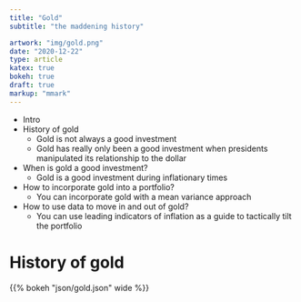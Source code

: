 ```yaml
---
title: "Gold"
subtitle: "the maddening history"

artwork: "img/gold.png"
date: "2020-12-22"
type: article
katex: true
bokeh: true
draft: true
markup: "mmark"
---
```



- Intro
- History of gold
    - Gold is not always a good investment
    - Gold has really only been a good investment when presidents manipulated its relationship to the dollar
- When is gold a good investment?
    - Gold is a good investment during inflationary times
- How to incorporate gold into a portfolio?
    - You can incorporate gold with a mean variance approach
- How to use data to move in and out of gold?
    - You can use leading indicators of inflation as a guide to tactically tilt the portfolio






# History of gold

{{% bokeh "json/gold.json" wide %}}
